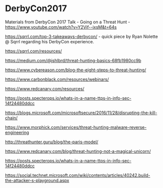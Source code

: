# DerbyCon2017
Materials from DerbyCon 2017 Talk - Going on a Threat Hunt -https://www.youtube.com/watch?v=Y2Vif--ixsM&t=64s

https://sqrrl.com/top-3-takeaways-derbycon/ - quick piece by Ryan Nolette @ Sqrrl regarding his DerbyCon experience.

https://sqrrl.com/resources/

https://medium.com/@jshlbrd/threat-hunting-basics-68fb1980cc9b

https://www.cybereason.com/blog-the-eight-steps-to-threat-hunting/

https://www.carbonblack.com/resources/webinars/

https://www.redcanary.com/resources/

https://posts.specterops.io/whats-in-a-name-ttps-in-info-sec-14f24480ddcc

https://blogs.microsoft.com/microsoftsecure/2016/11/28/disrupting-the-kill-chain/

https://www.morphick.com/services/threat-hunting-malware-reverse-engineering

http://threathunter.guru/blog/the-paris-model/

https://www.redcanary.com/blog/threat-hunting-not-a-magical-unicorn/

https://posts.specterops.io/whats-in-a-name-ttps-in-info-sec-14f24480ddcc

https://social.technet.microsoft.com/wiki/contents/articles/40242.build-the-attacker-s-playground.aspx


